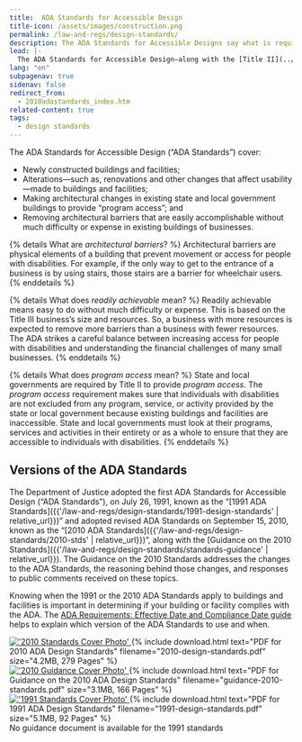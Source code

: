 ```yaml
---
title:  ADA Standards for Accessible Design
title-icon: /assets/images/construction.png
permalink: /law-and-regs/design-standards/
description: The ADA Standards for Accessible Designs say what is required for a building or facility to be physically accessible to people with disabilities.
lead: |-
  The ADA Standards for Accessible Design—along with the [Title II](../regulations/title-ii-2010-regulations/) and [Title III](../regulations/title-iii-regulations/) regulations—say what is required for a building or facility to be physically accessible to people with disabilities.
lang: "en"
subpagenav: true
sidenav: false
redirect_from:
  - 2010adastandards_index.htm
related-content: true
tags:
  - design standards
---
```


The ADA Standards for Accessible Design (“ADA Standards”) cover:
- Newly constructed buildings and facilities;
- Alterations—such as, renovations and other changes that affect usability—made to
buildings and facilities;
- Making architectural changes in existing state and local government buildings to provide “program access”; and
- Removing architectural barriers that are easily accomplishable without much difficulty
or expense in existing buildings of businesses.

{% details What are <em>architectural barriers</em>? %}
Architectural barriers are physical elements of a building that prevent movement or access for people with disabilities. For example, if the only way to get to the entrance of a business is by using stairs, those stairs are a barrier for wheelchair users.
{% enddetails %}

{% details What does <em>readily achievable</em> mean? %}
Readily achievable means easy to do without much difficulty or expense. This is based on the Title III business’s size and resources. So, a business with more resources is expected to remove more barriers than a business with fewer resources. The ADA strikes a careful balance between increasing access for people with disabilities and understanding the financial challenges of many small businesses.
{% enddetails %}

{% details What does <em>program access</em> mean? %}
State and local governments are required by Title II to provide *program access*. The *program access* requirement makes sure that individuals with disabilities are not excluded from any program, service, or activity provided by the state or local government because existing buildings and facilities are inaccessible. State and local governments must look at their programs, services and activities in their entirety or as a whole to ensure that they are accessible to individuals with disabilities.
{% enddetails %}

## Versions of the ADA Standards

The Department of Justice adopted the first ADA Standards for Accessible Design (“ADA Standards”), on July 26, 1991, known as the “[1991 ADA Standards]({{'/law-and-regs/design-standards/1991-design-standards' | relative_url}})” and adopted revised ADA Standards on September 15, 2010, known as the “[2010 ADA Standards]({{'/law-and-regs/design-standards/2010-stds' | relative_url}})”, along with the [Guidance on the 2010 Standards]({{'/law-and-regs/design-standards/standards-guidance' | relative_url}}). The Guidance on the 2010 Standards addresses the changes to the ADA Standards, the reasoning behind those changes, and responses to public comments received on these topics.

Knowing when the 1991 or the 2010 ADA Standards apply to buildings and facilities is important in determining if your building or facility complies with the ADA. The [ADA Requirements: Effective Date and Compliance Date guide](https://archive.ada.gov/revised_effective_dates-2010.htm) helps to explain which version of the ADA Standards to use and when.

<div class="standards-and-guidance" markdown="0">
  <div class="document">
    <a href="{{'/law-and-regs/design-standards/2010-stds' | relative_url}}">
      <img src="{{ '/assets/images/2010-design-standards.jpg' | relative_url }}" alt="'2010 Standards Cover Photo'"/>
    </a>
    {% include download.html text="PDF for 2010 ADA Design Standards" filename="2010-design-standards.pdf" size="4.2MB, 279 Pages" %}
  </div>

  <div class="document">
    <a href="{{'/law-and-regs/design-standards/standards-guidance' | relative_url}}">
      <img src="{{ '/assets/images/guidance-2010-standards.jpg' | relative_url }}" alt="'2010 Guidance Cover Photo'"/>
    </a>
    {% include download.html text="PDF for Guidance on the 2010 ADA Design Standards" filename="guidance-2010-standards.pdf" size="3.1MB, 166 Pages" %}
  </div>
</div>

<div class="standards-and-guidance" markdown="0">
  <div class="document">
    <a href="{{'/law-and-regs/design-standards/1991-design-standards' | relative_url}}">
      <img src="{{ '/assets/images/1991-design-standards.jpg' | relative_url }}" alt="'1991 Standards Cover Photo'"/>
    </a>
    {% include download.html text="PDF for 1991 ADA Design Standards" filename="1991-design-standards.pdf" size="5.1MB, 92 Pages" %}
  </div>
  <div class="document">
    <span class="usa-sr-only">No guidance document is available for the 1991 standards</span>
  </div>
</div>
